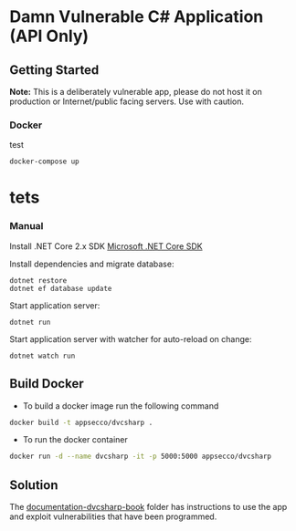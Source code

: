 # Damn Vulnerable C# Application (API Only)

## Getting Started

**Note:** This is a deliberately vulnerable app, please do not host it on production or Internet/public facing servers. Use with caution.

### Docker
test
```
docker-compose up 
```
# tets
### Manual

Install .NET Core 2.x SDK
[Microsoft .NET Core SDK](https://www.microsoft.com/net/download/macos)

Install dependencies and migrate database:

```
dotnet restore
dotnet ef database update
```

Start application server:

```
dotnet run
```

Start application server with watcher for auto-reload on change:

```
dotnet watch run
```

## Build Docker

* To build a docker image run the following command

```bash
docker build -t appsecco/dvcsharp .
```

* To run the docker container

```bash
docker run -d --name dvcsharp -it -p 5000:5000 appsecco/dvcsharp
```

## Solution

The [documentation-dvcsharp-book](./documentation-dvcsharp-book) folder has instructions to use the app and exploit vulnerabilities that have been programmed.
